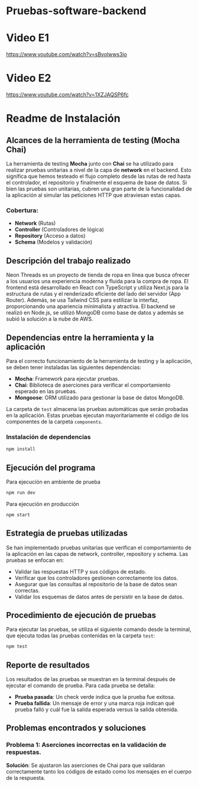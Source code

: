 # Pruebas-software-backend

# Video E1
https://www.youtube.com/watch?v=sBvolwws3io

# Video E2
https://www.youtube.com/watch?v=1XZJAQSP6fc

# Readme de Instalación

## Alcances de la herramienta de testing (Mocha Chai)

La herramienta de testing **Mocha** junto con **Chai** se ha utilizado para realizar pruebas unitarias a nivel de la capa de **network** en el backend. Esto significa que hemos testeado el flujo completo desde las rutas de red hasta el controlador, el repositorio y finalmente el esquema de base de datos. Si bien las pruebas son unitarias, cubren una gran parte de la funcionalidad de la aplicación al simular las peticiones HTTP que atraviesan estas capas.

### Cobertura:
- **Network** (Rutas)
- **Controller** (Controladores de lógica)
- **Repository** (Acceso a datos)
- **Schema** (Modelos y validación)

## Descripción del trabajo realizado

Neon Threads es un proyecto de tienda de ropa en línea que busca ofrecer a los usuarios una experiencia moderna y fluida para la compra de ropa. El frontend está desarrollado en React con TypeScript y utiliza Next.js para la estructura de rutas y el renderizado eficiente del lado del servidor (App Router). Además, se usa Tailwind CSS para estilizar la interfaz, proporcionando una apariencia minimalista y atractiva. El backend se realizó en Node.js, se utilizó MongoDB como base de datos y además se subió la solución a la nube de AWS.

## Dependencias entre la herramienta y la aplicación

Para el correcto funcionamiento de la herramienta de testing y la aplicación, se deben tener instaladas las siguientes dependencias:

- **Mocha**: Framework para ejecutar pruebas.
- **Chai**: Biblioteca de aserciones para verificar el comportamiento esperado en las pruebas.
- **Mongoose**: ORM utilizado para gestionar la base de datos MongoDB.

La carpeta de `test` almacena las pruebas automáticas que serán probadas en la aplicación. Estas pruebas ejecutan mayoritariamente el código
de los componentes de la carpeta `components`.

### Instalación de dependencias

```bash
npm install
```

## Ejecución del programa

Para ejecución en ambiente de prueba
```bash
npm run dev
```

Para ejecución en producción
```bash
npm start
```

## Estrategia de pruebas utilizadas

Se han implementado pruebas unitarias que verifican el comportamiento de la aplicación en las capas de network, controller, repository y schema. Las pruebas se enfocan en:

- Validar las respuestas HTTP y sus códigos de estado.
- Verificar que los controladores gestionen correctamente los datos.
- Asegurar que las consultas al repositorio de la base de datos sean correctas.
- Validar los esquemas de datos antes de persistir en la base de datos.

## Procedimiento de ejecución de pruebas

Para ejecutar las pruebas, se utiliza el siguiente comando desde la terminal, que ejecuta todas las pruebas contenidas en la carpeta `test`:

```bash
npm test
```

## Reporte de resultados

Los resultados de las pruebas se muestran en la terminal después de ejecutar el comando de prueba. Para cada prueba se detalla:

- **Prueba pasada**: Un check verde indica que la prueba fue exitosa.
- **Prueba fallida**: Un mensaje de error y una marca roja indican qué prueba falló y cuál fue la salida esperada versus la salida obtenida.

## Problemas encontrados y soluciones

### Problema 1: Aserciones incorrectas en la validación de respuestas.
**Solución**: Se ajustaron las aserciones de Chai para que validaran correctamente tanto los códigos de estado como los mensajes en el cuerpo de la respuesta.
